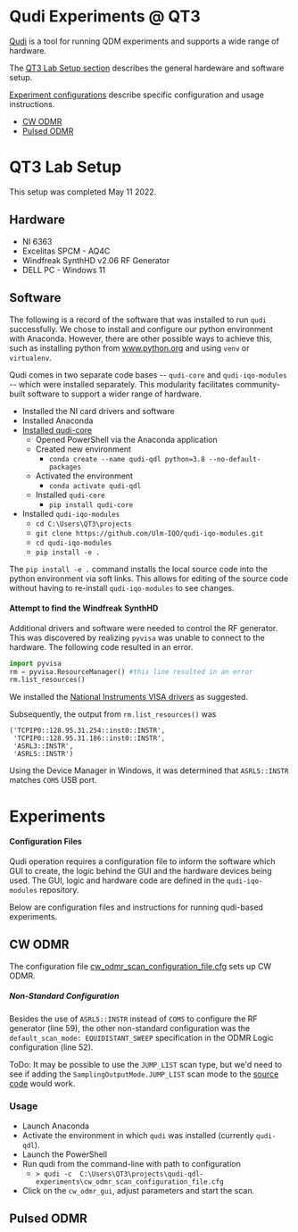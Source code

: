 # Qudi Experiments @ QT3

[Qudi](https://github.com/Ulm-IQO/qudi-core) is a tool for running QDM
experiments and supports a wide range of hardware.

The [QT3 Lab Setup section](#qt3-lab-setup) describes the general hardeware and software setup.

[Experiment configurations](#experiments) describe specific configuration and usage instructions.

  * [CW ODMR](#cw-odmr)
  * [Pulsed ODMR](#pulsed-odmr)

# QT3 Lab Setup

This setup was completed May 11 2022.

## Hardware

* NI 6363
* Excelitas SPCM - AQ4C
* Windfreak SynthHD v2.06 RF Generator
* DELL PC - Windows 11

## Software

The following is a record of the software that was installed to run `qudi`
successfully. We chose to install and configure our python environment with Anaconda.
However, there are other possible ways to achieve this, such as installing
python from www.python.org and using `venv` or `virtualenv`.

Qudi comes in two separate code bases -- `qudi-core` and `qudi-iqo-modules` -- which
were installed separately. This modularity facilitates community-built software to
support a wider range of hardware.


* Installed the NI card drivers and software
* Installed Anaconda
* [Installed qudi-core](https://ulm-iqo.github.io/qudi-core/setup/installation.html)
  * Opened PowerShell via the Anaconda application
  * Created new environment
    * `conda create --name qudi-qdl python=3.8 --no-default-packages`
  * Activated the environment
    * `conda activate qudi-qdl`
  * Installed `qudi-core`
    * `pip install qudi-core`
* Installed `qudi-iqo-modules`
  * `cd C:\Users\QT3\projects`
  * `git clone https://github.com/Ulm-IQO/qudi-iqo-modules.git`
  * `cd qudi-iqo-modules`
  * `pip install -e .`

The `pip install -e .` command installs the local source code into the python environment via soft links.
This allows for editing of the source code without having to re-install `qudi-iqo-modules` to see changes.

#### Attempt to find the Windfreak SynthHD

Additional drivers and software were needed to control the RF generator. This was
discovered by realizing `pyvisa` was unable to connect to the hardware.
The following code resulted in an error.

```python
import pyvisa
rm = pyvisa.ResourceManager() #this line resulted in an error
rm.list_resources()
```

We installed the
[National Instruments VISA drivers](https://www.ni.com/en-us/support/downloads/drivers/download.ni-visa.html#)
as suggested.

Subsequently, the output from `rm.list_resources()` was

```
('TCPIP0::128.95.31.254::inst0::INSTR',
 'TCPIP0::128.95.31.186::inst0::INSTR',
 'ASRL3::INSTR',
 'ASRL5::INSTR')
```

Using the Device Manager in Windows, it was determined that `ASRL5::INSTR` matches `COM5` USB port.


# Experiments

#### Configuration Files

Qudi operation requires a configuration file to inform the software which GUI to create,
the logic behind the GUI and the hardware devices being used.  The GUI, logic
and hardware code are defined in the `qudi-iqo-modules` repository.

Below are configuration files and instructions for running qudi-based experiments.


## CW ODMR

The configuration file
[cw_odmr_scan_configuration_file.cfg](cw_odmr_scan_configuration_file.cfg) sets
up CW ODMR.

##### Non-Standard Configuration

Besides the use of `ASRL5::INSTR` instead of `COM5` to configure the RF generator
(line 59), the other non-standard configuration was the `default_scan_mode: EQUIDISTANT_SWEEP`
specification in the ODMR Logic configuration (line 52).

ToDo: It may be possible to use the `JUMP_LIST` scan type, but we'd need to see
if adding the `SamplingOutputMode.JUMP_LIST` scan mode to the
[source code](https://github.com/Ulm-IQO/qudi-iqo-modules/blob/main/src/qudi/hardware/microwave/mw_source_windfreak_synthhdpro.py#L84)
would work.


### Usage

* Launch Anaconda
* Activate the environment in which `qudi` was installed (currently `qudi-qdl`).
* Launch the PowerShell
* Run qudi from the command-line with path to configuration
  * `> qudi -c  C:\Users\QT3\projects\qudi-qdl-experiments\cw_odmr_scan_configuration_file.cfg`
* Click on the `cw_odmr_gui`, adjust parameters and start the scan.


## Pulsed ODMR
